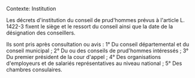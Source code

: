 Contexte: Institution

Les décrets d'institution du conseil de prud'hommes prévus à l'article L. 1422-3 fixent le siège et le ressort du conseil ainsi que la date de la désignation des conseillers.

Ils sont pris après consultation ou avis : 1° Du conseil départemental et du conseil municipal ; 2° Du ou des conseils de prud'hommes intéressés ; 3° Du premier président de la cour d'appel ; 4° Des organisations d'employeurs et de salariés représentatives au niveau national ; 5° Des chambres consulaires.